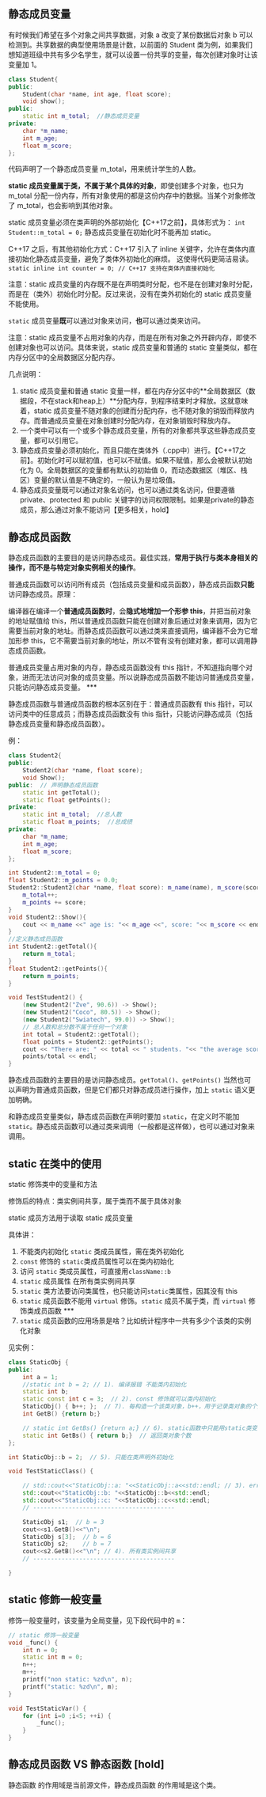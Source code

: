 ## 静态成员变量

有时候我们希望在多个对象之间共享数据，对象 a 改变了某份数据后对象 b 可以检测到。共享数据的典型使用场景是计数，以前面的 Student 类为例，如果我们想知道班级中共有多少名学生，就可以设置一份共享的变量，每次创建对象时让该变量加 1。

~~~cpp
class Student{
public:
    Student(char *name, int age, float score);
    void show();
public:
    static int m_total;  //静态成员变量
private:
    char *m_name;
    int m_age;
    float m_score;
};
~~~

代码声明了一个静态成员变量 m_total，用来统计学生的人数。

**static 成员变量属于类，不属于某个具体的对象**，即使创建多个对象，也只为 m_total 分配一份内存，所有对象使用的都是这份内存中的数据。当某个对象修改了 m_total，也会影响到其他对象。

static 成员变量必须在类声明的外部初始化【C++17之前】，具体形式为： `int Student::m_total = 0;` 静态成员变量在初始化时不能再加 static。

C++17 之后，有其他初始化方式：C++17 引入了 inline 关键字，允许在类体内直接初始化静态成员变量，避免了类体外初始化的麻烦。 这使得代码更简洁易读。`static inline int counter = 0; // C++17 支持在类体内直接初始化`

注意：static 成员变量的内存既不是在声明类时分配，也不是在创建对象时分配，而是在（类外）初始化时分配。反过来说，没有在类外初始化的 static 成员变量不能使用。

`static` 成员变量**既**可以通过对象来访问，**也**可以通过类来访问。

注意：static 成员变量不占用对象的内存，而是在所有对象之外开辟内存，即使不创建对象也可以访问。具体来说，static 成员变量和普通的 static 变量类似，都在内存分区中的全局数据区分配内存。


几点说明：

1. static 成员变量和普通 static 变量一样，都在内存分区中的**全局数据区（数据段，不在stack和heap上）**分配内存，到程序结束时才释放。这就意味着，static 成员变量不随对象的创建而分配内存，也不随对象的销毁而释放内存。而普通成员变量在对象创建时分配内存，在对象销毁时释放内存。
2. 一个类中可以有一个或多个静态成员变量，所有的对象都共享这些静态成员变量，都可以引用它。
3. 静态成员变量必须初始化，而且只能在类体外（.cpp中）进行。【C++17之前】。初始化时可以赋初值，也可以不赋值。如果不赋值，那么会被默认初始化为 0。全局数据区的变量都有默认的初始值 0，而动态数据区（堆区、栈区）变量的默认值是不确定的，一般认为是垃圾值。
4. 静态成员变量既可以通过对象名访问，也可以通过类名访问，但要遵循 private、protected 和 public 关键字的访问权限限制。如果是private的静态成员，那么通过对象不能访问【更多相关，hold】


## 静态成员函数

静态成员函数的主要目的是访问静态成员。最佳实践，**常用于执行与类本身相关的操作，而不是与特定对象实例相关的操作**。

普通成员函数可以访问所有成员（包括成员变量和成员函数），静态成员函数**只能**访问静态成员。原理：

编译器在编译一个**普通成员函数时**，会**隐式地增加一个形参 this**，并把当前对象的地址赋值给 this，所以普通成员函数只能在创建对象后通过对象来调用，因为它需要当前对象的地址。而静态成员函数可以通过类来直接调用，编译器不会为它增加形参 this，它不需要当前对象的地址，所以不管有没有创建对象，都可以调用静态成员函数。

普通成员变量占用对象的内存，静态成员函数没有 this 指针，不知道指向哪个对象，进而无法访问对象的成员变量。所以说静态成员函数不能访问普通成员变量，只能访问静态成员变量。 ***

静态成员函数与普通成员函数的根本区别在于：普通成员函数有 this 指针，可以访问类中的任意成员；而静态成员函数没有 this 指针，只能访问静态成员（包括静态成员变量和静态成员函数）。

例：

~~~cpp
class Student2{
public:
	Student2(char *name, float score);
	void Show();
public:  // 声明静态成员函数
	static int getTotal();
	static float getPoints();
private:
	static int m_total;  //总人数
	static float m_points;  //总成绩
private:
	char *m_name;
	int m_age;
	float m_score;
};

int Student2::m_total = 0;
float Student2::m_points = 0.0;
Student2::Student2(char *name, float score): m_name(name), m_score(score) {
	m_total++;
	m_points += score;
}
void Student2::Show(){
	cout << m_name <<" age is: "<< m_age <<", score: "<< m_score << endl;
}
//定义静态成员函数
int Student2::getTotal(){
	return m_total;
}
float Student2::getPoints(){
	return m_points;
}

void TestStudent2() {
	(new Student2("Zve", 90.6)) -> Show();
	(new Student2("Coco", 80.5)) -> Show();
	(new Student2("Swiatech", 99.0)) -> Show();
	// 总人数和总分数不属于任何一个对象
	int total = Student2::getTotal();
	float points = Student2::getPoints();
	cout << "There are: " << total << " students. "<< "the average score is: " <<
	points/total << endl;
}
~~~

静态成员函数的主要目的是访问静态成员。`getTotal()`、`getPoints()` 当然也可以声明为普通成员函数，但是它们都只对静态成员进行操作，加上 `static` 语义更加明确。

和静态成员变量类似，静态成员函数在声明时要加 `static`，在定义时不能加 `static`。静态成员函数可以通过类来调用（一般都是这样做），也可以通过对象来调用。


## static 在类中的使用

static 修饰类中的变量和方法

修饰后的特点：类实例间共享，属于类而不属于具体对象

static 成员方法用于读取 static 成员变量

具体讲：

1. 不能类内初始化 `static` 类成员属性，需在类外初始化
2. `const` 修饰的 `static`类成员属性可以在类内初始化
3. 访问 `static` 类成员属性，可直接用`className::b`
4. `static` 成员属性 在所有类实例间共享
5. `static` 类方法要访问类属性，也只能访问`static`类属性，因其没有 this
6. `static` 成员函数不能用 `virtual` 修饰。`static` 成员不属于类，而 `virtual` 修饰类成员函数 ***
7. `static` 成员函数的应用场景是啥？比如统计程序中一共有多少个该类的实例化对象

见实例：

~~~cpp
class StaticObj {
public:
    int a = 1;
    //static int b = 2; // 1). 编译报错 不能类内初始化
    static int b;
    static const int c = 3;  // 2). const 修饰就可以类内初始化
    StaticObj() { b++; };  // 7). 每构造一个该类对象，b++，用于记录类对象的个数
    int GetB() {return b;}

    // static int GetBs() {return a;} // 6). static函数中只能用static类变量
    static int GetBs() { return b;}  // 返回类对象个数
};

int StaticObj::b = 2;  // 5). 只能在类声明外初始化

void TestStaticClass() {

    // std::cout<<"StaticObj::a: "<<StaticObj::a<<std::endl; // 3). error
    std::cout<<"StaticObj::b: "<<StaticObj::b<<std::endl;
    std::cout<<"StaticObj::c: "<<StaticObj::c<<std::endl;
    // ----------------------------------------

    StaticObj s1;  // b = 3
    cout<<s1.GetB()<<"\n";
    StaticObj s[3];  // b = 6
    StaticObj s2;    // b = 7
    cout<<s2.GetB()<<"\n"; // 4). 所有类实例间共享
    // ----------------------------------------

}
~~~

## static 修飾一般变量

修饰一般变量时，该变量为全局变量，见下段代码中的 `m`：

~~~cpp
// static 修饰一般变量
void _func() {
    int n = 0;
    static int m = 0;
    n++;
    m++;
    printf("non static: %zd\n", n);
    printf("static: %zd\n", m);
}

void TestStaticVar() {
    for (int i=0 ;i<5; ++i) {
        _func();
    }
}
~~~


## 静态成员函数 VS 静态函数  [hold]

静态函数 的作用域是当前源文件，静态成员函数 的作用域是这个类。
